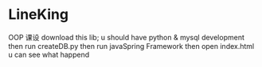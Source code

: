 # LineKing
OOP 课设
download this lib;
u should have python & mysql development
then run createDB.py
then run javaSpring Framework
then open index.html 
u can see what happend
